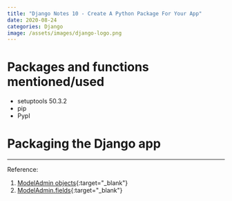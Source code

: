 ```yaml
---
title: "Django Notes 10 - Create A Python Package For Your App"
date: 2020-08-24
categories: Django
image: /assets/images/django-logo.png
---
```

# Packages and functions mentioned/used 
- setuptools 50.3.2
- pip 
- PypI


# Packaging the Django app

***
Reference:   
1. [ModelAdmin objects](https://docs.djangoproject.com/en/3.1/ref/contrib/admin/#django.contrib.admin.ModelAdmin){:target="\_blank"}  
2. [ModelAdmin.fields](https://docs.djangoproject.com/en/3.1/ref/contrib/admin/#django.contrib.admin.ModelAdmin){:target="\_blank"}  